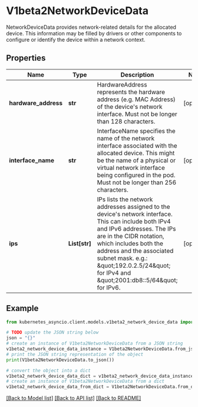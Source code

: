 # V1beta2NetworkDeviceData

NetworkDeviceData provides network-related details for the allocated device. This information may be filled by drivers or other components to configure or identify the device within a network context.

## Properties

Name | Type | Description | Notes
------------ | ------------- | ------------- | -------------
**hardware_address** | **str** | HardwareAddress represents the hardware address (e.g. MAC Address) of the device&#39;s network interface.  Must not be longer than 128 characters. | [optional] 
**interface_name** | **str** | InterfaceName specifies the name of the network interface associated with the allocated device. This might be the name of a physical or virtual network interface being configured in the pod.  Must not be longer than 256 characters. | [optional] 
**ips** | **List[str]** | IPs lists the network addresses assigned to the device&#39;s network interface. This can include both IPv4 and IPv6 addresses. The IPs are in the CIDR notation, which includes both the address and the associated subnet mask. e.g.: \&quot;192.0.2.5/24\&quot; for IPv4 and \&quot;2001:db8::5/64\&quot; for IPv6. | [optional] 

## Example

```python
from kubernetes_asyncio.client.models.v1beta2_network_device_data import V1beta2NetworkDeviceData

# TODO update the JSON string below
json = "{}"
# create an instance of V1beta2NetworkDeviceData from a JSON string
v1beta2_network_device_data_instance = V1beta2NetworkDeviceData.from_json(json)
# print the JSON string representation of the object
print(V1beta2NetworkDeviceData.to_json())

# convert the object into a dict
v1beta2_network_device_data_dict = v1beta2_network_device_data_instance.to_dict()
# create an instance of V1beta2NetworkDeviceData from a dict
v1beta2_network_device_data_from_dict = V1beta2NetworkDeviceData.from_dict(v1beta2_network_device_data_dict)
```
[[Back to Model list]](../README.md#documentation-for-models) [[Back to API list]](../README.md#documentation-for-api-endpoints) [[Back to README]](../README.md)


